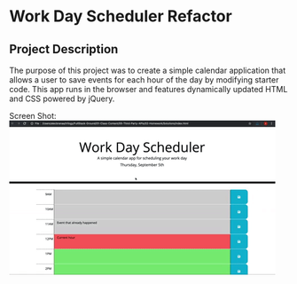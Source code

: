 # Work Day Scheduler Refactor

## Project Description

The purpose of this project was to create a simple calendar application that allows a user to save events for each hour of the day by modifying starter code. This app runs in the browser and features dynamically updated HTML and CSS powered by jQuery.


Screen Shot: 
![image](./Assets/05-third-party-apis-homework-demo.gif)
